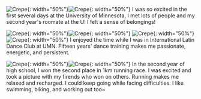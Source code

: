 ![Crepe](/assets/img/welcomeweek3.jpg){: width="50%"}![Crepe](/assets/img/welcomeweek1.jpg){: width="50%"}
I was so excited in the first several days at the University of Minnesota, I met lots of people and my second year's roomate at the U! I felt a sense of belongings!

![Crepe](/assets/img/roclim.jpg){: width="50%"}![Crepe](/assets/img/roclimi.jpg){: width="50%"}
![Crepe](/assets/img/dancefest.jpg){: width="50%"}![Crepe](/assets/img/ncdc.jpg){: width="50%"}
I enjoyed the time while I was in International Latin Dance Club at UMN. Fifteen years' dance training makes me passionate, energetic, and persistent.

![Crepe](/assets/img/teachiii.jpg){: width="50%"}![Crepe](/assets/img/15561605411207_.pic.jpg){: width="50%"}
In the second year of high school, I won the second place in 1km running race. I was excited and took a picture with my firends who won on others. Running makes me relaxed and recharged. I could keep going while facing difficulties. I like swimming, biking, and working out too~
